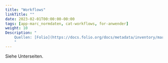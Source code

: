 ```yaml
---
title: "Workflows"
linkTitle: ""
date: 2023-02-01T00:00:00-00:00
tags: [app-marc_normdaten, cat-workflows, for-anwender]
weight: 10
Description: "
    Quellen: [Folio](https://docs.folio.org/docs/metadata/inventory/marcauthority/#creating-marc-authority-records) <!-- & [GBV](https://info.gebev.de/pages/viewpage.action?pageId=854294541) -->
    "
---
```


Siehe Unterseiten.
